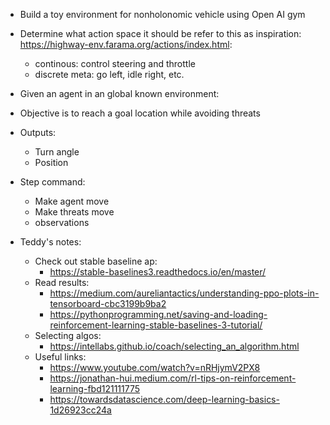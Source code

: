 - Build a toy environment for nonholonomic vehicle using Open AI gym
- Determine what action space it should be refer to this as inspiration: https://highway-env.farama.org/actions/index.html:
    - continous: control steering and throttle
    - discrete meta: go left, idle right, etc.

- Given an agent in an global known environment:
- Objective is to reach a goal location while avoiding threats
- Outputs:
    - Turn angle 
    - Position

- Step command:
    - Make agent move
    - Make threats move
    - observations

- Teddy's notes:
    - Check out stable baseline ap:
        - https://stable-baselines3.readthedocs.io/en/master/
    - Read results:
        - https://medium.com/aureliantactics/understanding-ppo-plots-in-tensorboard-cbc3199b9ba2
        - https://pythonprogramming.net/saving-and-loading-reinforcement-learning-stable-baselines-3-tutorial/
    - Selecting algos:
        - https://intellabs.github.io/coach/selecting_an_algorithm.html
    - Useful links:
        - https://www.youtube.com/watch?v=nRHjymV2PX8
        - https://jonathan-hui.medium.com/rl-tips-on-reinforcement-learning-fbd121111775
        - https://towardsdatascience.com/deep-learning-basics-1d26923cc24a
        